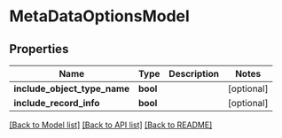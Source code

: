 # MetaDataOptionsModel

## Properties
Name | Type | Description | Notes
------------ | ------------- | ------------- | -------------
**include_object_type_name** | **bool** |  | [optional] 
**include_record_info** | **bool** |  | [optional] 

[[Back to Model list]](../README.md#documentation-for-models) [[Back to API list]](../README.md#documentation-for-api-endpoints) [[Back to README]](../README.md)


